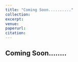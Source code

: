 ```yaml
---
title: "Coming Soon.........."
collection: 
excerpt: 
venue: 
paperurl: 
citation: 
---
```


## Coming Soon........